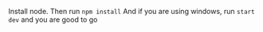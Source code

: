 Install node.
Then run `npm install`
And if you are using windows, run `start dev`
and you are good to go
